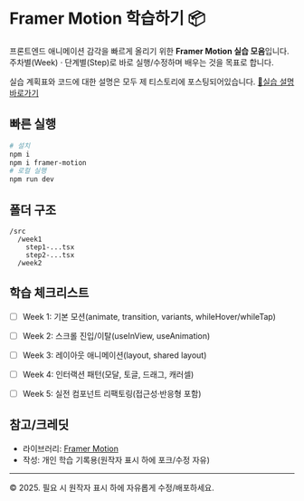 
# Framer Motion 학습하기 📦

프론트엔드 애니메이션 감각을 빠르게 올리기 위한 **Framer Motion 실습 모음**입니다.  
주차별(Week) · 단계별(Step)로 바로 실행/수정하며 배우는 것을 목표로 합니다.

실습 계획표와 코드에 대한 설명은 모두 제 티스토리에 포스팅되어있습니다.
[🔗실습 설명 바로가기](https://kenco.tistory.com/category/Study%20Notes/Framer%20Motion)

## 빠른 실행
```bash
# 설치
npm i
npm i framer-motion
# 로컬 실행
npm run dev
```

## 폴더 구조

```
/src
  /week1
    step1-...tsx
    step2-...tsx
  /week2
```

## 학습 체크리스트

* [ ] Week 1: 기본 모션(animate, transition, variants, whileHover/whileTap)
* [ ] Week 2: 스크롤 진입/이탈(useInView, useAnimation)
* [ ] Week 3: 레이아웃 애니메이션(layout, shared layout)
* [ ] Week 4: 인터랙션 패턴(모달, 토글, 드래그, 캐러셀)
* [ ] Week 5: 실전 컴포넌트 리팩토링(접근성·반응형 포함)


## 참고/크레딧

* 라이브러리: [Framer Motion](https://www.framer.com/motion/)
* 작성: 개인 학습 기록용(원작자 표시 하에 포크/수정 자유)

---

© 2025. 필요 시 원작자 표시 하에 자유롭게 수정/배포하세요.
